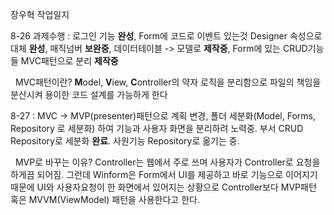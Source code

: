 장우혁 작업일지



8-26 과제수행 : 로그인 기능 **완성**, Form에 코드로 이벤트 있는것 Designer 속성으로 대체 **완성**, 매직넘버 **보완중**, 데이터테이블 -> 모델로 **제작중**, Form에 있는 CRUD기능들 MVC패턴으로 분리 **제작중**

&nbsp;	MVC패턴이란?  **M**odel, **V**iew, **C**ontroller의 약자 로직을 분리함으로 파일의 책임을 분산시켜 용이한 코드 설계를 가능하게 한다



8-27 : MVC -> MVP(presenter)패턴으로 계획 변경, 폴더 세분화(Model, Forms, Repository 로 세분화) 하여 기능과 사용자 화면을 분리하려 노력중. 부서 CRUD Repository로 세분화 **완료**. 사원기능 Repository로 옮기는 중. 

&nbsp;	MVP로 바꾸는 이유? Controller는 웹에서 주로 쓰며 사용자가 Controller로 요청을 하게끔 되어짐. 그런데 Winform은 Form에서 UI를 제공하고 바로 기능으로 이어지기 때문에 UI와 사용자요청이 한 화면에서 있어지는 상황으로 Controller보다 MVP패턴 혹은 MVVM(ViewModel) 패턴을 사용한다고 한다.

